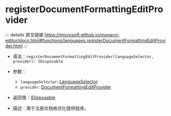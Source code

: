 # registerDocumentFormattingEditProvider

<backTop />
        
::: details 原文链接
https://microsoft.github.io/monaco-editor/docs.html#functions/languages.registerDocumentFormattingEditProvider.html
:::

- 语法：`registerDocumentFormattingEditProvider(languageSelector, provider): IDisposable`

- 参数：
  - `languageSelector`: [LanguageSelector](/api/languages/LanguageSelector.md)
  - `provider`: [DocumentFormattingEditProvider](/api/languages/DocumentFormattingEditProvider.md)

- 返回值：[IDisposable](/api/IDisposable.md)

- 描述：用于注册文档格式化提供程序。
